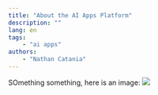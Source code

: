 ```yaml
---
title: "About the AI Apps Platform"
description: ""
lang: en
tags:
    - "ai apps"
authors:
    - "Nathan Catania"
---
```


SOmething something, here is an image:
![](assets/about.en.20231128150515790.en.webp)